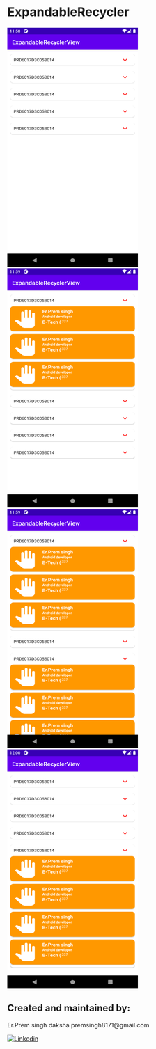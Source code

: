# ExpandableRecycler
<img height=550 width=300 src="https://github.com/premsingh8171/ExpandableRecyclerview/blob/master/app/src/main/res/drawable/one.png?raw=true" /> <img height=550 width=300 src="https://github.com/premsingh8171/ExpandableRecyclerview/blob/master/app/src/main/res/drawable/second.png?raw=true" /> <img height=550 width=300 src="https://github.com/premsingh8171/ExpandableRecyclerview/blob/master/app/src/main/res/drawable/fourth.png?raw=true" /> <img height=550 width=300 src="https://github.com/premsingh8171/ExpandableRecyclerview/blob/master/app/src/main/res/drawable/five.png?raw=true" />



<h2>Created and maintained by:</h2>
<p>Er.Prem singh daksha  premsingh8171@gmail.com</p>
<p><a href="https://www.linkedin.com/in/prem-singh-daksha-82az/"> <img src="https://github.com/anitaa1990/DeviceInfo-Sample/blob/master/media/linkedin-icon.png" alt="Linkedin" style="max-width:100%;"> </a></p>
